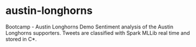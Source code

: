# austin-longhorns
Bootcamp - Austin Longhorns Demo
Sentiment analysis of the Austin Longhorns supporters.
Tweets are classified with Spark MLLib real time and stored in C*.

